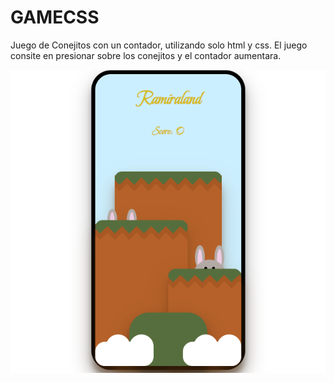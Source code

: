 # GAMECSS

Juego de Conejitos con un contador, utilizando solo html y css. El juego consite en presionar sobre los conejitos y el contador aumentara.


![Imágen del juego ](/assets/Ramiraland.png)
